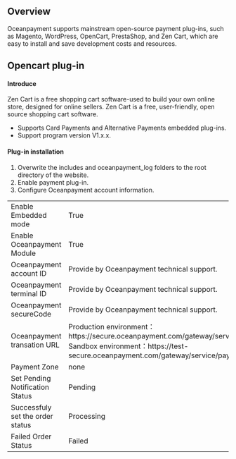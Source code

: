 <h2>Overview</h4>
Oceanpayment supports mainstream open-source payment plug-ins, such as Magento, WordPress, OpenCart, PrestaShop, and Zen Cart, which are easy to install and save development costs and resources. 
<h2>Opencart plug-in</h2>
<h4>Introduce</h4>
Zen Cart is a free shopping cart software-used to build your own online store, designed for online sellers. Zen Cart is a free, user-friendly, open source shopping cart software.
<ul>
  <li>Supports Card Payments and Alternative Payments embedded plug-ins.</li>
  <li>Support program version V1.x.x.</li>
</ul>
<h4>Plug-in installation</h4>
<ol>
    <li>Overwrite the includes and oceanpayment_log folders to the root directory of the website.</li>
    <li>Enable payment plug-in.</li>
    <li>Configure Oceanpayment account information.</li>
</ol>
<table>
  <tr>
    <td>Enable Embedded mode</td>
    <td>True</td>
  </tr>
  <tr>
    <td>Enable Oceanpayment Module</td>
    <td>True</td>
  </tr>
  <tr>
    <td>Oceanpayment account ID</td>
    <td>Provide by Oceanpayment technical support.</td>
  </tr>
  <tr>
    <td>Oceanpayment terminal ID</td>
    <td>Provide by Oceanpayment technical support.</td>
  </tr>
  <tr>
    <td>Oceanpayment secureCode</td>
    <td>Provide by Oceanpayment technical support.</td>
  </tr>  
  <tr>
    <td>Oceanpayment transation URL</td>
    <td>Production environment：https://secure.oceanpayment.com/gateway/service/pay<br>
      Sandbox environment：https://test-secure.oceanpayment.com/gateway/service/pay</td>
  </tr>
  <tr>
    <td>Payment Zone</td>
    <td>none</td>
  </tr>  
  <tr>
    <td>Set Pending Notification Status</td>
    <td>Pending</td>
  </tr>
  <tr>
    <td>Successfuly set the order status</td>
    <td>Processing</td>
  </tr>
   <tr>
    <td>Failed Order Status</td>
    <td>Failed</td>
  </tr> 
</table>

